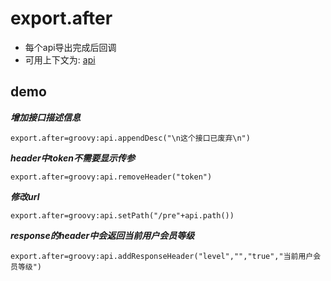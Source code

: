 # export.after

- 每个api导出完成后回调
- 可用上下文为: [api](../tools/api.html)


## demo

***增加接口描述信息***

```properties
export.after=groovy:api.appendDesc("\n这个接口已废弃\n")
```

***header中token不需要显示传参***

```properties
export.after=groovy:api.removeHeader("token")
```

***修改url***

```properties
export.after=groovy:api.setPath("/pre"+api.path())
```

***response的header中会返回当前用户会员等级***

```properties
export.after=groovy:api.addResponseHeader("level","","true","当前用户会员等级")
```

